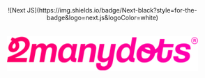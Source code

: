  <div align="center">
![Next JS](https://img.shields.io/badge/Next-black?style=for-the-badge&logo=next.js&logoColor=white)
</div>
<br></br>

<div align="center">

  <a href="https://www.2manydots.nl/">
    <img src="./readme-items/logo.svg" alt=" logo 2manydots" height="80">
  </a>
